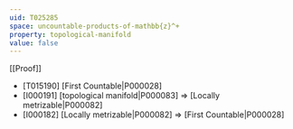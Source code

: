 ```yaml
---
uid: T025285
space: uncountable-products-of-mathbb{z}^+
property: topological-manifold
value: false
---
```

[[Proof]]

* [T015190] [First Countable|P000028]
* [I000191] [topological manifold|P000083] => [Locally metrizable|P000082]
* [I000182] [Locally metrizable|P000082] => [First Countable|P000028]

